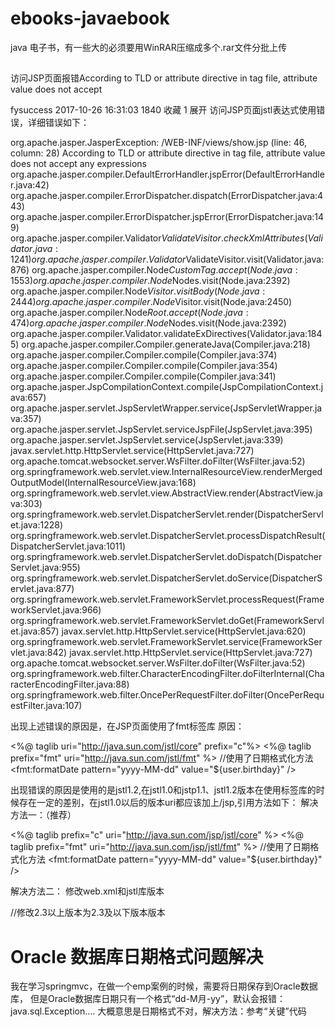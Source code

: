 # ebooks-javaebook
java 电子书，有一些大的必须要用WinRAR压缩成多个.rar文件分批上传

## 
访问JSP页面报错According to TLD or attribute directive in tag file, attribute value does not accept

fysuccess 2017-10-26 16:31:03  1840  收藏 1
展开
访问JSP页面jstl表达式使用错误，详细错误如下：

org.apache.jasper.JasperException: /WEB-INF/views/show.jsp (line: 46, column: 28) According to TLD or attribute directive in tag file, attribute value does not accept any expressions
    org.apache.jasper.compiler.DefaultErrorHandler.jspError(DefaultErrorHandler.java:42)
    org.apache.jasper.compiler.ErrorDispatcher.dispatch(ErrorDispatcher.java:443)
    org.apache.jasper.compiler.ErrorDispatcher.jspError(ErrorDispatcher.java:149)
    org.apache.jasper.compiler.Validator$ValidateVisitor.checkXmlAttributes(Validator.java:1241)
    org.apache.jasper.compiler.Validator$ValidateVisitor.visit(Validator.java:876)
    org.apache.jasper.compiler.Node$CustomTag.accept(Node.java:1553)
    org.apache.jasper.compiler.Node$Nodes.visit(Node.java:2392)
    org.apache.jasper.compiler.Node$Visitor.visitBody(Node.java:2444)
    org.apache.jasper.compiler.Node$Visitor.visit(Node.java:2450)
    org.apache.jasper.compiler.Node$Root.accept(Node.java:474)
    org.apache.jasper.compiler.Node$Nodes.visit(Node.java:2392)
    org.apache.jasper.compiler.Validator.validateExDirectives(Validator.java:1845)
    org.apache.jasper.compiler.Compiler.generateJava(Compiler.java:218)
    org.apache.jasper.compiler.Compiler.compile(Compiler.java:374)
    org.apache.jasper.compiler.Compiler.compile(Compiler.java:354)
    org.apache.jasper.compiler.Compiler.compile(Compiler.java:341)
    org.apache.jasper.JspCompilationContext.compile(JspCompilationContext.java:657)
    org.apache.jasper.servlet.JspServletWrapper.service(JspServletWrapper.java:357)
    org.apache.jasper.servlet.JspServlet.serviceJspFile(JspServlet.java:395)
    org.apache.jasper.servlet.JspServlet.service(JspServlet.java:339)
    javax.servlet.http.HttpServlet.service(HttpServlet.java:727)
    org.apache.tomcat.websocket.server.WsFilter.doFilter(WsFilter.java:52)
    org.springframework.web.servlet.view.InternalResourceView.renderMergedOutputModel(InternalResourceView.java:168)
    org.springframework.web.servlet.view.AbstractView.render(AbstractView.java:303)
    org.springframework.web.servlet.DispatcherServlet.render(DispatcherServlet.java:1228)
    org.springframework.web.servlet.DispatcherServlet.processDispatchResult(DispatcherServlet.java:1011)
    org.springframework.web.servlet.DispatcherServlet.doDispatch(DispatcherServlet.java:955)
    org.springframework.web.servlet.DispatcherServlet.doService(DispatcherServlet.java:877)
    org.springframework.web.servlet.FrameworkServlet.processRequest(FrameworkServlet.java:966)
    org.springframework.web.servlet.FrameworkServlet.doGet(FrameworkServlet.java:857)
    javax.servlet.http.HttpServlet.service(HttpServlet.java:620)
    org.springframework.web.servlet.FrameworkServlet.service(FrameworkServlet.java:842)
    javax.servlet.http.HttpServlet.service(HttpServlet.java:727)
    org.apache.tomcat.websocket.server.WsFilter.doFilter(WsFilter.java:52)
    org.springframework.web.filter.CharacterEncodingFilter.doFilterInternal(CharacterEncodingFilter.java:88)
    org.springframework.web.filter.OncePerRequestFilter.doFilter(OncePerRequestFilter.java:107)
 
出现上述错误的原因是，在JSP页面使用了fmt标签库
原因：

<%@ taglib uri="http://java.sun.com/jstl/core" prefix="c"%>
<%@ taglib prefix="fmt" uri="http://java.sun.com/jstl/fmt" %>
//使用了日期格式化方法
<fmt:formatDate pattern="yyyy-MM-dd" value="${user.birthday}" />
 
出现错误的原因是使用的是jstl1.2,在jstl1.0和jstp1.1、jstl1.2版本在使用标签库的时候存在一定的差别，在jstl1.0以后的版本uri都应该加上/jsp,引用方法如下：
解决方法一：（推荐）

<%@ taglib prefix="c" uri="http://java.sun.com/jsp/jstl/core" %>
<%@ taglib prefix="fmt" uri="http://java.sun.com/jsp/jstl/fmt" %>
//使用了日期格式化方法
<fmt:formatDate pattern="yyyy-MM-dd" value="${user.birthday}" />
 
解决方法二：
修改web.xml和jstl库版本

//修改2.3以上版本为2.3及以下版本版本
<web-app xmlns:xsi="http://www.w3.org/2001/XMLSchema-instance" xmlns="http://java.sun.com/xml/ns/javaee"
         xsi:schemaLocation="http://java.sun.com/xml/ns/javaee http://java.sun.com/xml/ns/javaee/web-app_3_0.xsd"
         id="myweb" version="3.0">
 # Oracle 数据库日期格式问题解决
 我在学习springmvc，在做一个emp案例的时候，需要将日期保存到Oracle数据库，
但是Oracle数据库日期只有一个格式“dd-M月-yy”，默认会报错：java.sql.Exception....
大概意思是日期格式不对，解决方法：参考“关键”代码
